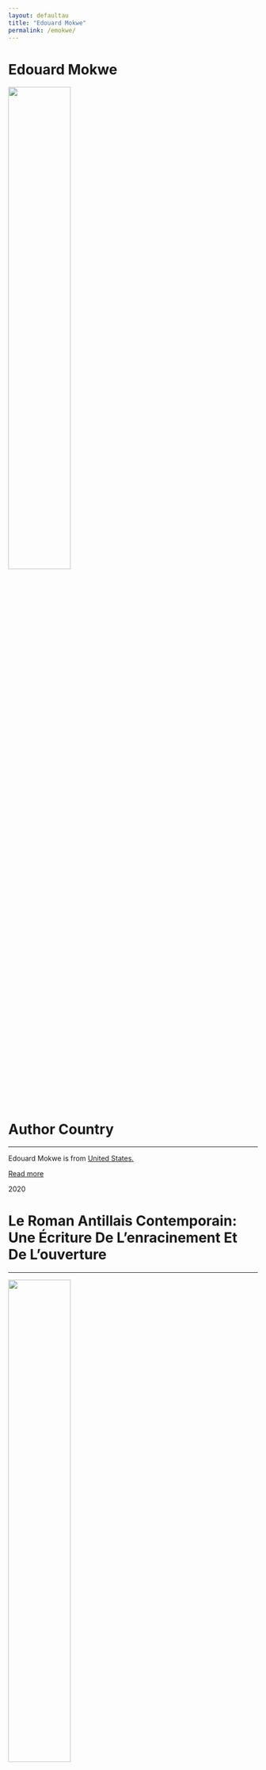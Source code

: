 ```yaml
---
layout: defaultau
title: "Edouard Mokwe"
permalink: /emokwe/
---
```

<!-- partial:index.partial.html -->
<div class="content">
    <h1>Edouard Mokwe</h1>
    <div class="quote">
        <div><img src="https://mondesfrancophones.com/wp-content/Cimy_User_Extra_Fields/edmokwe/E-Mokwe.png" height="50%" width = "50%" class="logo"></div>
    </div>
    <div class="timeline">
        <div style="padding-bottom:100px;"></div>
        <div class="block">
            <div class="date right"><p class="right">  </p></div>
            <div class="dot"></div>
            <div class="left first">
            <div class="author_country">
                <h1>Author Country</h1><hr>
            <div class="aclocation"> <p>Edouard Mokwe is from <a href="{{ site.baseurl }}/1"> United States.</a></p></div>
                <div class="acreadmore"><a href="NA" target="_blank">Read more</a></div>
            </div>
            </div>
        </div>
        <div class="block">
            <div class="date left"><p class="left">2020</p></div>
            <div class="dot"></div>
            <div class="right hide">
                <h1>Le Roman Antillais Contemporain: Une Écriture De L’enracinement Et De L’ouverture</h1><hr>
                <p><img src="https://m.media-amazon.com/images/I/31dE+s7oaTL._SX344_BO1,204,203,200_.jpg" height="50%" width = "50%"></p>
                <p>
                Language: French<br/>
                Publisher: Lincom Gmbh<br/>
                Pub_location: Munich, Germany<br/>
                Genre: Fiction (Novel)<br/>
                Length: 208</p>
            </div>
        </div>>
</div>
  <!-- partial -->
<script src='https://cdnjs.cloudflare.com/ajax/libs/jquery/3.1.1/jquery.min.js'></script><script  src="{{ site.baseurl }}/assets/js/authorscript.js"></script>